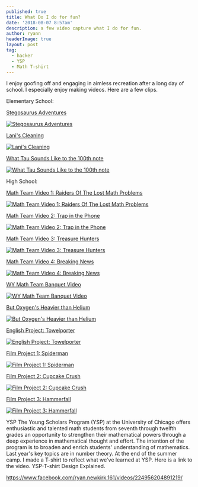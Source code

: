 ```yaml
---
published: true
title: What Do I do for fun? 
date: '2018-08-07 8:57am'
description: a few video capture what I do for fun. 
author: ryann	
headerImage: true
layout: post
tag:
  - hacker
  - YSP
  - Math T-shirt
---
```


I enjoy goofing off and engaging in aimless recreation after a long day of school. I especially enjoy making videos. Here are a few clips. 

Elementary School:

[Stegosaurus Adventures](https://www.youtube.com/watch?v=rZDhgFljk7E)

[![Stegosaurus Adventures](https://img.youtube.com/vi/rZDhgFljk7E/0.jpg)](https://www.youtube.com/watch?v=rZDhgFljk7E "Stegosaurus Adventures")


[Lani's Cleaning](https://www.youtube.com/watch?v=QEPa_cwlrqg)

[![Lani's Cleaning](https://img.youtube.com/vi/QEPa_cwlrqg/0.jpg)](https://www.youtube.com/watch?v=QEPa_cwlrqg "Lani's Cleaning")


[What Tau Sounds Like to the 100th note](https://www.youtube.com/watch?v=ne8hEfVqK0o)

[![What Tau Sounds Like to the 100th note](https://img.youtube.com/vi/ne8hEfVqK0o/0.jpg)](https://www.youtube.com/watch?v=ne8hEfVqK0o "What Tau Sounds Like to the 100th note")



High School:

[Math Team Video 1: Raiders Of The Lost Math Problems](https://www.youtube.com/watch?v=kTvGtnOyJqI)

[![Math Team Video 1: Raiders Of The Lost Math Problems](https://img.youtube.com/vi/kTvGtnOyJqI/0.jpg)](https://www.youtube.com/watch?v=kTvGtnOyJqI "Math Team Video 1: Raiders Of The Lost Math Problems")


[Math Team Video 2: Trap in the Phone](https://www.youtube.com/watch?v=QYrDnpfR-Kg)

[![Math Team Video 2: Trap in the Phone](https://img.youtube.com/vi/3Du_xJJWEUE/0.jpg)](https://www.youtube.com/watch?v=QYrDnpfR-Kg "Math Team Video 2: Trap in the Phone")


[Math Team Video 3: Treasure Hunters](https://youtu.be/BWcLEVzVwzE)

[![Math Team Video 3: Treasure Hunters](https://img.youtube.com/vi/4O6IKCp9VNE/0.jpg)](https://www.youtube.com/watch?v=BWcLEVzVwzE "Math Team Video 3: Treasure Hunters")


[Math Team Video 4: Breaking News](https://youtu.be/SfjogOXs0Gk)

[![Math Team Video 4: Breaking News](https://img.youtube.com/vi/SfjogOXs0Gk/0.jpg)](https://youtu.be/SfjogOXs0Gk "Math Team Video 4: Breaking News")

 
[WY Math Team Banquet Video](https://youtu.be/SfLt9xLlgik)

[![WY Math Team Banquet Video](https://img.youtube.com/vi/SfLt9xLlgik/0.jpg)](https://youtu.be/SfLt9xLlgik
 "WY Math Team Banquet Video")


[But Oxygen's Heavier than Helium](https://www.youtube.com/watch?v=31TuHZr8tRQ)

[![But Oxygen's Heavier than Helium](https://img.youtube.com/vi/31TuHZr8tRQ/0.jpg)](https://www.youtube.com/watch?v=31TuHZr8tRQ "But Oxygen's Heavier than Helium")


[English Project: Towelporter](https://www.youtube.com/watch?v=-dM7nsPcvjU)

[![English Project: Towelporter](https://img.youtube.com/vi/5WivpfCEfJk/0.jpg)](https://www.youtube.com/watch?v=-dM7nsPcvjU "English Project: Towelporter")


[Film Project 1: Spiderman](https://youtu.be/8x5nrD6CTlo)

[![Film Project 1: Spiderman](https://img.youtube.com/vi/S5wBKwk1BJ8/0.jpg)](https://youtu.be/8x5nrD6CTlo
 "Film Project 1: Spiderman")
 

[Film Project 2: Cupcake Crush](https://www.youtube.com/watch?v=mHt5kmyhOGk)

[![Film Project 2: Cupcake Crush](https://img.youtube.com/vi/DWar17To8sw/0.jpg)](https://www.youtube.com/watch?v=mHt5kmyhOGk
 "Film Project 2: Cupcake Crush")


[Film Project 3: Hammerfall](https://www.youtube.com/watch?v=mHt5kmyhOGk)

[![Film Project 3: Hammerfall](https://img.youtube.com/vi/mHt5kmyhOGk/0.jpg)](https://www.youtube.com/watch?v=mHt5kmyhOGk
 "Film Project 3: Hammerfall")




<span class="drop-cap">YSP</span> The Young Scholars Program (YSP) at the University of Chicago offers enthusiastic and talented math students from seventh through twelfth grades an opportunity to strengthen their mathematical powers through a deep experience in mathematical thought and effort. The intention of the program is to broaden and enrich students' understanding of mathematics. Last year's key topics are in number theory. At the end of the summer camp. I made a T-shirt to reflect what we've learned at YSP. Here is a link to the video. YSP-T-shirt Design Explained. 

https://www.facebook.com/ryan.newkirk.161/videos/224956204891219/





